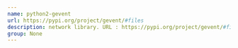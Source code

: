 ```yaml
---
name: python2-gevent
url: https://pypi.org/project/gevent/#files
description: network library. URL : https://pypi.org/project/gevent/#files Groups : None
group: None
---
```

